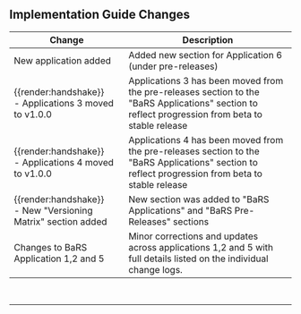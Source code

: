 <div class="bars-blg-expander">
<div class="bars-blg-expander-entry" id="v1.4.0">

## Implementation Guide Changes

| Change                                | Description                                                                                                                                         |
|---------------------------------------|-----------------------------------------------------------------------------------------------------------------------------------------------------|
| New application added                | Added new section for Application 6 (under pre-releases)                                                                                            |
| <div class="imgHandshake">{{render:handshake}}</div> - Applications 3 moved to v1.0.0         | Applications 3 has been moved from the pre-releases section to the "BaRS Applications" section to reflect progression from beta to stable release |
| <div class="imgHandshake">{{render:handshake}}</div> - Applications 4 moved to v1.0.0         | Applications 4 has been moved from the pre-releases section to the "BaRS Applications" section to reflect progression from beta to stable release |
| <div class="imgHandshake">{{render:handshake}}</div> - New "Versioning Matrix" section added | New section was added to "BaRS Applications" and "BaRS Pre-Releases" sections                                                                       |
|Changes to BaRS Application 1,2 and 5      |Minor corrections and updates across applications 1,2 and 5 with full details listed on the individual change logs.|

<p>
<br>
<hr>

</div>
</div>
